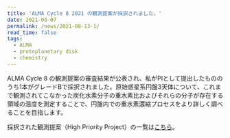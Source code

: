 ```yaml
---
title: 'ALMA Cycle 8 2021 の観測提案が採択されました。'
date: 2021-08-07
permalink: /news/2021-08-13-1/
read_time: false
tags:
  - ALMA
  - protoplanetary disk
  - chemistry
---
```


ALMA Cycle 8 の観測提案の審査結果が公表され、私がPIとして提出したもののうち1本がグレードBで採択されました。原始惑星系円盤3天体について、これまで観測されてこなかった炭化水素分子の重水素比およびそれらの分子が存在する領域の温度を測定することで、円盤内での重水素濃縮プロセスをより詳しく調べることを目指します。

採択された観測提案（High Priority Project）の一覧は[こちら](https://almascience.eso.org/observing/highest-priority-projects)。